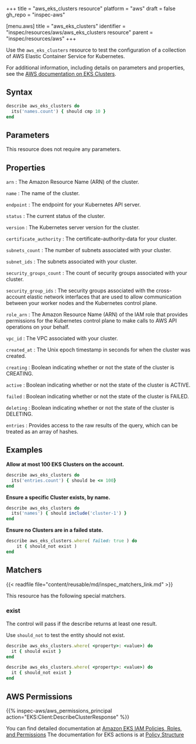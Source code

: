 +++
title = "aws_eks_clusters resource"
platform = "aws"
draft = false
gh_repo = "inspec-aws"

[menu.aws]
title = "aws_eks_clusters"
identifier = "inspec/resources/aws/aws_eks_clusters resource"
parent = "inspec/resources/aws"
+++

Use the `aws_eks_clusters` resource to test the configuration of a collection of AWS Elastic Container Service for Kubernetes.

For additional information, including details on parameters and properties, see the [AWS documentation on EKS Clusters](https://docs.aws.amazon.com/eks/latest/userguide/getting-started.html).

## Syntax

```ruby
describe aws_eks_clusters do
  its('names.count') { should cmp 10 }
end
```

## Parameters

This resource does not require any parameters.

## Properties

`arn`
: The Amazon Resource Name (ARN) of the cluster.

`name`
: The name of the cluster.

`endpoint`
: The endpoint for your Kubernetes API server.

`status`
: The current status of the cluster.

`version`
: The Kubernetes server version for the cluster.

`certificate_authority`
: The certificate-authority-data for your cluster.

`subnets_count`
: The number of subnets associated with your cluster.

`subnet_ids`
: The subnets associated with your cluster.

`security_groups_count`
: The count of security groups associated with your cluster.

`security_group_ids`
: The security groups associated with the cross-account elastic network interfaces that are used to allow communication between your worker nodes and the Kubernetes control plane.

`role_arn`
: The Amazon Resource Name (ARN) of the IAM role that provides permissions for the Kubernetes control plane to make calls to AWS API operations on your behalf.

`vpc_id`
: The VPC associated with your cluster.

`created_at`
: The Unix epoch timestamp in seconds for when the cluster was created.

`creating`
: Boolean indicating whether or not the state of the cluster is CREATING.

`active`
: Boolean indicating whether or not the state of the cluster is ACTIVE.

`failed`
: Boolean indicating whether or not the state of the cluster is FAILED.

`deleting`
: Boolean indicating whether or not the state of the cluster is DELETING.

`entries`
: Provides access to the raw results of the query, which can be treated as an array of hashes.

## Examples

**Allow at most 100 EKS Clusters on the account.**

```ruby
describe aws_eks_clusters do
  its('entries.count') { should be <= 100}
end
```

**Ensure a specific Cluster exists, by name.**

```ruby
describe aws_eks_clusters do
  its('names') { should include('cluster-1') }
end
```

**Ensure no Clusters are in a failed state.**

```ruby
describe aws_eks_clusters.where( failed: true ) do
    it { should_not exist )
end
```

## Matchers

{{< readfile file="content/reusable/md/inspec_matchers_link.md" >}}

This resource has the following special matchers.

### exist

The control will pass if the describe returns at least one result.

Use `should_not` to test the entity should not exist.

```ruby
describe aws_eks_clusters.where( <property>: <value>) do
  it { should exist }
end
```

```ruby
describe aws_eks_clusters.where( <property>: <value>) do
  it { should_not exist }
end
```

## AWS Permissions

{{% inspec-aws/aws_permissions_principal action="EKS:Client:DescribeClusterResponse" %}}

You can find detailed documentation at [Amazon EKS IAM Policies, Roles, and Permissions](https://docs.aws.amazon.com/eks/latest/userguide/IAM_policies.html)
The documentation for EKS actions is at [Policy Structure](https://docs.aws.amazon.com/eks/latest/userguide/iam-policy-structure.html#UsingWithEKS_Actions)
